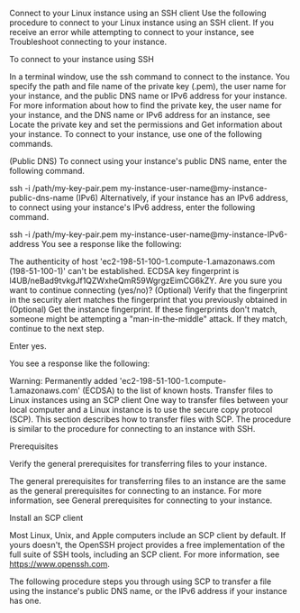 Connect to your Linux instance using an SSH client
Use the following procedure to connect to your Linux instance using an SSH client. If you receive an error while attempting to connect to your instance, see Troubleshoot connecting to your instance.

To connect to your instance using SSH

In a terminal window, use the ssh command to connect to the instance. You specify the path and file name of the private key (.pem), the user name for your instance, and the public DNS name or IPv6 address for your instance. For more information about how to find the private key, the user name for your instance, and the DNS name or IPv6 address for an instance, see Locate the private key and set the permissions and Get information about your instance. To connect to your instance, use one of the following commands.

(Public DNS) To connect using your instance's public DNS name, enter the following command.

ssh -i /path/my-key-pair.pem my-instance-user-name@my-instance-public-dns-name
(IPv6) Alternatively, if your instance has an IPv6 address, to connect using your instance's IPv6 address, enter the following command.

ssh -i /path/my-key-pair.pem my-instance-user-name@my-instance-IPv6-address
You see a response like the following:

The authenticity of host 'ec2-198-51-100-1.compute-1.amazonaws.com (198-51-100-1)' can't be established.
ECDSA key fingerprint is l4UB/neBad9tvkgJf1QZWxheQmR59WgrgzEimCG6kZY.
Are you sure you want to continue connecting (yes/no)?
(Optional) Verify that the fingerprint in the security alert matches the fingerprint that you previously obtained in (Optional) Get the instance fingerprint. If these fingerprints don't match, someone might be attempting a "man-in-the-middle" attack. If they match, continue to the next step.

Enter yes.

You see a response like the following:

Warning: Permanently added 'ec2-198-51-100-1.compute-1.amazonaws.com' (ECDSA) to the list of known hosts.
Transfer files to Linux instances using an SCP client
One way to transfer files between your local computer and a Linux instance is to use the secure copy protocol (SCP). This section describes how to transfer files with SCP. The procedure is similar to the procedure for connecting to an instance with SSH.

Prerequisites

Verify the general prerequisites for transferring files to your instance.

The general prerequisites for transferring files to an instance are the same as the general prerequisites for connecting to an instance. For more information, see General prerequisites for connecting to your instance.

Install an SCP client

Most Linux, Unix, and Apple computers include an SCP client by default. If yours doesn't, the OpenSSH project provides a free implementation of the full suite of SSH tools, including an SCP client. For more information, see https://www.openssh.com.

The following procedure steps you through using SCP to transfer a file using the instance's public DNS name, or the IPv6 address if your instance has one.
